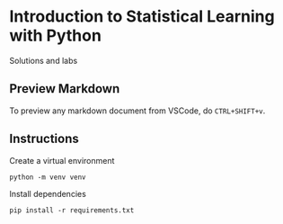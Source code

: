 # Introduction to Statistical Learning with Python

Solutions and labs

## Preview Markdown

To preview any markdown document from VSCode, do `CTRL+SHIFT+v`.

## Instructions

Create a virtual environment

`python -m venv venv`

Install dependencies

`pip install -r requirements.txt`